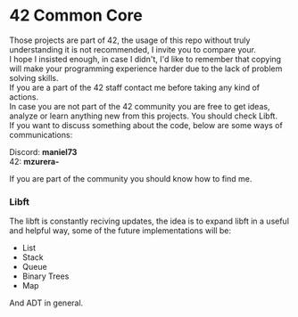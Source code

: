 # 42 Common Core

Those projects are part of 42, the usage of this repo without truly understanding it is not recommended, I invite you to compare your.  
I hope I insisted enough, in case I didn't, I'd like to remember that copying will make your programming experience harder due to the lack of problem solving skills.  
If you are a part of the 42 staff contact me before taking any kind of actions.  
In case you are not part of the 42 community you are free to get ideas, analyze or learn anything new from this projects. You should check Libft.  
If you want to discuss something about the code, below are some ways of communications:  

Discord: **maniel73**  
42: **mzurera-**

If you are part of the community you should know how to find me.


### Libft
The libft is constantly reciving updates, the idea is to expand libft in a useful and helpful way, some of the future implementations will be:

 - List
 - Stack
 - Queue
 - Binary Trees
 - Map

And ADT in general.
